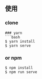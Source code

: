 ## 使用
### clone
```
### yarn
```bash
$ yarn install
$ yarn serve
```
### or npm
```
$ npm install
$ npm run serve
```
